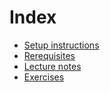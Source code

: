 # Index

* [Setup instructions](setup.html)
* [Rerequisites](prerequisites.html)
* [Lecture notes](notes.html)
* [Exercises](exercises.html)